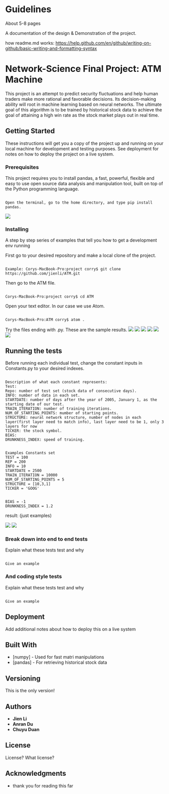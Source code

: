 # Guidelines 

About 5-8 pages 

A documentation of the design & Demonstration of the project. 

how readme.md works:
https://help.github.com/en/github/writing-on-github/basic-writing-and-formatting-syntax


# Network-Science Final Project: ATM Machine

This project is an attempt to predict security fluctuations and help human traders make more rational and favorable decisions. Its decision-making ability will root in machine learning based on neural networks. The ultimate goal of this algorithm is to be trained by historical stock data to achieve the goal of attaining a high win rate as the stock market plays out in real time.

## Getting Started

These instructions will get you a copy of the project up and running on your local machine for development and testing purposes. See deployment for notes on how to deploy the project on a live system.

### Prerequisites

This project requires you to install pandas, a fast, powerful, flexible and easy to use open source data analysis and manipulation tool, built on top of the Python programming language.

```

Open the terminal, go to the home directory, and type pip install pandas.

```

![](images/pandas:install.png)

### Installing

A step by step series of examples that tell you how to get a development env running

First go to your desired repository and make a local clone of the project. 

```

Example: Corys-MacBook-Pro:project corry$ git clone https://github.com/jienli/ATM.git

```

Then go to the ATM file.

```

Corys-MacBook-Pro:project corry$ cd ATM

```

Open your text editor. In our case we use Atom. 


```

Corys-MacBook-Pro:ATM corry$ atom .

```

Try the files ending with .py. These are the sample results.
![](https://github.com/jienli/ATM/blob/master/images/5791588609220_.pic_hd.jpg)
![](https://github.com/jienli/ATM/blob/master/images/5801588609231_.pic_hd.jpg)
![](https://github.com/jienli/ATM/blob/master/images/5811588609244_.pic_hd.jpg)
![](https://github.com/jienli/ATM/blob/master/images/5821588609272_.pic_hd.jpg)
![](https://github.com/jienli/ATM/blob/master/images/5831588609290_.pic_hd.jpg)
![](https://github.com/jienli/ATM/blob/master/images/WechatIMG901.png)

## Running the tests

Before running each individual test, change the constant inputs in Constants.py to your desired indexes.

```

Description of what each constant represents: 
Test: 
Repo: number of test set (stock data of consecutive days).
INFO: number of data in each set.
STARTDATE: number of days after the year of 2005, January 1, as the starting date of our test. 
TRAIN_ITERATION: number of training iterations.
NUM_OF_STARTING_POINTS: mumber of starting points.
STRUCTURE: neural network structure, number of nodes in each layer(first layer need to match info), last layer need to be 1, only 3 layers for now
TICKER: the stock symbol. 
BIAS: 
DRUNKNESS_INDEX: speed of training. 

```

```

Examples Constants set
TEST = 100
REP = 200
INFO = 10
STARTDATE = 2500
TRAIN_ITERATION = 10000
NUM_OF_STARTING_POINTS = 5
STRUCTURE = [10,3,1]
TICKER = 'GOOG'


BIAS = -1
DRUNKNESS_INDEX = 1.2

```

result: (just examples)

![](images/1%20FFN%201%20with%20test%20dat.png)
![](images/1%20FFN%202%20with%20test%20data.png)


### Break down into end to end tests

Explain what these tests test and why

```

Give an example

```

### And coding style tests

Explain what these tests test and why

```

Give an example

```

## Deployment

Add additional notes about how to deploy this on a live system

## Built With

* [numpy] - Used for fast matri manipulations
* [pandas] - For retrieving historical stock data


## Versioning

This is the only version!

## Authors

* **Jien Li** 
* **Anran Du** 
* **Chuyu Duan** 


## License

License? What license?

## Acknowledgments

* thank you for reading this far

